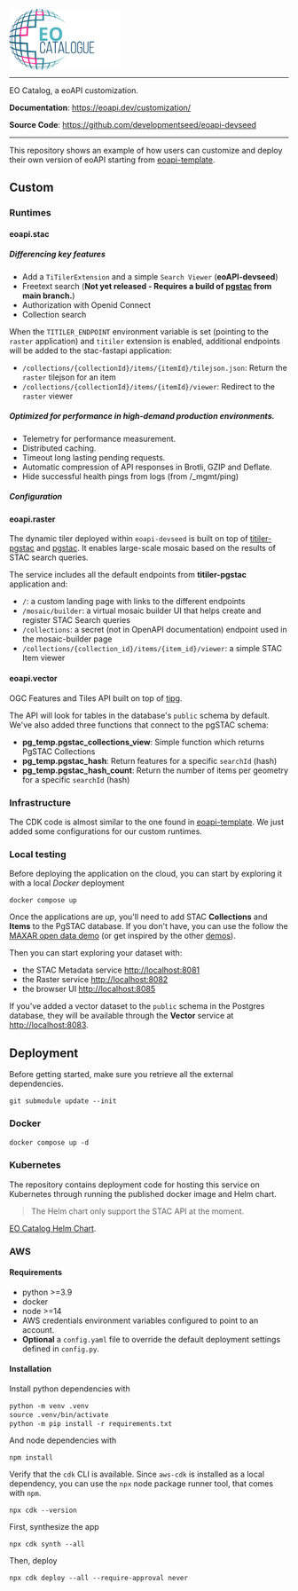 <img src="./docs/static/eo-catalogue-logo-1080.webp" align="center" width="200" alt="EO Catalog logo" />

---
EO Catalog, a eoAPI customization.

**Documentation**: <a href="https://eoapi.dev/customization/" target="_blank">https://eoapi.dev/customization/</a>

**Source Code**: <a href="https://github.com/developmentseed/eoapi-devseed" target="_blank">https://github.com/developmentseed/eoapi-devseed</a>

---

This repository shows an example of how users can customize and deploy their own version of eoAPI starting from [eoapi-template](https://github.com/developmentseed/eoapi-template).

## Custom

### Runtimes

#### eoapi.stac

##### Differencing key features

- Add a `TiTilerExtension` and a simple `Search Viewer` (**eoAPI-devseed**)
- Freetext search (**Not yet released - Requires a build of [pgstac](https://github.com/stac-utils/pgstac) from main branch.**)
- Authorization with Openid Connect
- Collection search

When the `TITILER_ENDPOINT` environment variable is set (pointing to the `raster` application) and `titiler` extension is enabled, additional endpoints will be added to the stac-fastapi application:

- `/collections/{collectionId}/items/{itemId}/tilejson.json`: Return the `raster` tilejson for an item
- `/collections/{collectionId}/items/{itemId}/viewer`: Redirect to the `raster` viewer

##### Optimized for performance in high-demand production environments.

- Telemetry for performance measurement.
- Distributed caching.
- Timeout long lasting pending requests.
- Automatic compression of API responses in Brotli, GZIP and Deflate.
- Hide successful health pings from logs (from /_mgmt/ping)

##### Configuration



#### eoapi.raster

The dynamic tiler deployed within `eoapi-devseed` is built on top of [titiler-pgstac](https://github.com/stac-utils/titiler-pgstac) and [pgstac](https://github.com/stac-utils/pgstac). It enables large-scale mosaic based on the results of STAC search queries.

The service includes all the default endpoints from **titiler-pgstac** application and:

- `/`: a custom landing page with links to the different endpoints
- `/mosaic/builder`: a virtual mosaic builder UI that helps create and register STAC Search queries
- `/collections`: a secret (not in OpenAPI documentation) endpoint used in the mosaic-builder page
- `/collections/{collection_id}/items/{item_id}/viewer`: a simple STAC Item viewer

#### eoapi.vector

OGC Features and Tiles API built on top of [tipg](https://github.com/developmentseed/tipg).

The API will look for tables in the database's `public` schema by default. We've also added three functions that connect to the pgSTAC schema:

- **pg_temp.pgstac_collections_view**: Simple function which returns PgSTAC Collections
- **pg_temp.pgstac_hash**: Return features for a specific `searchId` (hash)
- **pg_temp.pgstac_hash_count**: Return the number of items per geometry for a specific `searchId` (hash)

### Infrastructure

The CDK code is almost similar to the one found in [eoapi-template](https://github.com/developmentseed/eoapi-template). We just added some configurations for our custom runtimes.

### Local testing

Before deploying the application on the cloud, you can start by exploring it with a local *Docker* deployment

```
docker compose up
```

Once the applications are *up*, you'll need to add STAC **Collections** and **Items** to the PgSTAC database. If you don't have, you can use the follow the [MAXAR open data demo](https://github.com/vincentsarago/MAXAR_opendata_to_pgstac) (or get inspired by the other [demos](https://github.com/developmentseed/eoAPI/tree/main/demo)).

Then you can start exploring your dataset with:

  - the STAC Metadata service [http://localhost:8081](http://localhost:8081)
  - the Raster service [http://localhost:8082](http://localhost:8082)
  - the browser UI [http://localhost:8085](http://localhost:8085)

If you've added a vector dataset to the `public` schema in the Postgres database, they will be available through the **Vector** service at [http://localhost:8083](http://localhost:8083).

## Deployment

Before getting started, make sure you retrieve all the external dependencies.

```shell
git submodule update --init
```

### Docker

```shell
docker compose up -d
```


### Kubernetes

The repository contains deployment code for hosting this service on Kubernetes through running the published docker image and Helm chart.

> The Helm chart only support the STAC API at the moment.

[EO Catalog Helm Chart](./deploy/helm/eocatalog).

### AWS

#### Requirements

- python >=3.9
- docker
- node >=14
- AWS credentials environment variables configured to point to an account.
- **Optional** a `config.yaml` file to override the default deployment settings defined in `config.py`.

#### Installation

Install python dependencies with

```
python -m venv .venv
source .venv/bin/activate
python -m pip install -r requirements.txt
```

And node dependencies with

```
npm install
```

Verify that the `cdk` CLI is available. Since `aws-cdk` is installed as a local dependency, you can use the `npx` node package runner tool, that comes with `npm`.

```
npx cdk --version
```

First, synthesize the app

```
npx cdk synth --all
```

Then, deploy

```
npx cdk deploy --all --require-approval never
```
